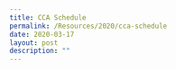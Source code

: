 ```yaml
---
title: CCA Schedule
permalink: /Resources/2020/cca-schedule
date: 2020-03-17
layout: post
description: ""
---
```

